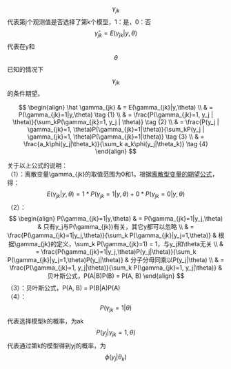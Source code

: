 $$\gamma_{jk}$$代表第j个观测值是否选择了第k个模型，1：是，0：否  
$$\hat \gamma_{jk} = E(\gamma_{jk}|y,\theta)$$代表在y和$$\theta$$已知的情况下$$\gamma_{jk}$$的条件期望。  

$$
\begin{align}
\hat \gamma_{jk} & = E(\gamma_{jk}|y,\theta) \\
& = P(\gamma_{jk}=1|y,\theta) \tag {1} \\
& = \frac{P(\gamma_{jk}=1, y_j | \theta)}{\sum_kP(\gamma_{jk}=1, y_j | \theta)} \tag {2} \\
& = \frac{P(y_j | \gamma_{jk}=1, \theta)P(\gamma_{jk}=1|\theta)}{\sum_kP(y_j | \gamma_{jk}=1, \theta)P(\gamma_{jk}=1|\theta)} \tag {3} \\
& = \frac{a_k\phi(y_j|\theta_k)}{\sum_k a_k\phi(y_j|\theta_k)}  \tag {4}
\end{align} 
$$

关于以上公式的说明：  
（1）：离散变量\gamma_{jk}的取值范围为0和1。根据[离散型变量的期望公式](https://windmising.gitbook.io/mathematics-basic-for-ml/gai-shuai-lun/expectation_variance)，得：  
$$
E(\gamma_{jk}|y,\theta) = 1 * P(\gamma_{jk}=1|y,\theta) + 0 * P(\gamma_{jk}=0|y,\theta)
$$
（2）：  
$$
\begin{align}
P(\gamma_{jk}=1|y,\theta) & = P(\gamma_{jk}=1|y_j,\theta) & 只有y_j与P(\gamma_{jk})有关，其它y都可以忽略 \\
& = \frac{P(\gamma_{jk}=1|y_j,\theta)}{\sum_k P(\gamma_{jk}|y_j=1,\theta)} & 根据\gamma_{jk}的定义，\sum_k P(\gamma_{jk}=1) = 1，与y_j和\theta无关  \\
& = \frac{P(\gamma_{jk}=1|y_j,\theta)P(y_j|\theta)}{\sum_k P(\gamma_{jk}|y_j=1,\theta)P(y_j|\theta)} & 分子分母同乘以P(y_j|\theta)  \\
& = \frac{P(\gamma_{jk}=1, y_j|\theta)}{\sum_k P(\gamma_{jk}=1, y_j|\theta)} & 贝叶斯公式，P(A|B)P(B) = P(A, B)
\end{align}
$$
（3）：贝叶斯公式，P(A, B) = P(B|A)P(A)  
（4）：$$P(\gamma_{jk}=1|\theta)$$代表选择模型k的概率，为ak  
$$P(y_j | \gamma_{jk}=1, \theta)$$代表通过第k的模型得到yj的概率，为$$\phi(y_j|\theta_k)$$